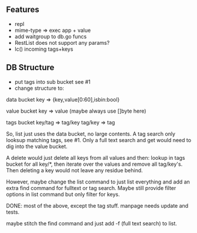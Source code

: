 ## Features

- repl
- mime-type => exec app + value
- add waitgroup to db.go funcs
- RestList does not support any params?
- lc() incoming tags+keys

## DB Structure

- put tags into sub bucket see #1
- change structure to:

data bucket
key => {key,value[0:60],isbin:bool}

value bucket
key => value (maybe always use []byte here)

tags bucket
key/tag => tag/key
tag/key => tag

So, list just uses the data bucket, no large contents.
A tag search only looksup matching tags, see #1.
Only a full text search and get would need to dig into the value bucket.

A delete would just delete all keys from all values and then:
lookup in tags bucket for all key/*, then iterate over the values and
remove all tag/key's. Then deleting a key would not leave any residue
behind.

However, maybe change the list command to just list everything and add
an extra find command for fulltext or tag search. Maybe still provide
filter options in list command but only filter for keys.

DONE: most of the above, except the tag stuff. manpage needs update and tests.

maybe stitch the find command and just add -f (full text search) to list.
